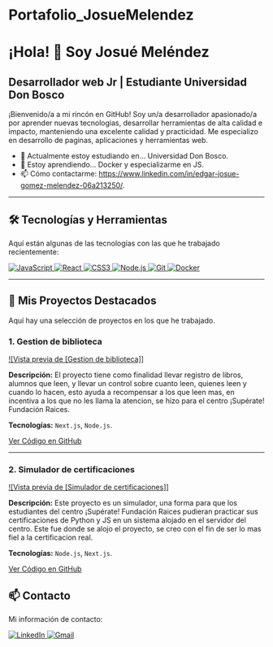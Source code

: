# Portafolio_JosueMelendez

# ¡Hola! 👋 Soy Josué Meléndez
## Desarrollador web Jr | Estudiante Universidad Don Bosco

¡Bienvenido/a a mi rincón en GitHub! Soy un/a desarrollador apasionado/a por aprender nuevas tecnologias, desarrollar herramientas de alta calidad e impacto, manteniendo una excelente calidad y practicidad. Me especializo en desarrollo de paginas, aplicaciones y herramientas web.

- 🔭 Actualmente estoy estudiando en... Universidad Don Bosco.
- 🌱 Estoy aprendiendo... Docker y especializarme en JS.
- 📫 Cómo contactarme: https://www.linkedin.com/in/edgar-josue-gomez-melendez-06a213250/.

---

## 🛠️ Tecnologías y Herramientas

Aquí están algunas de las tecnologías con las que he trabajado recientemente:

<p align="left">
  <a href="https://developer.mozilla.org/en-US/docs/Web/JavaScript" target="_blank">
    <img src="https://img.shields.io/badge/JavaScript-F7DF1E?style=for-the-badge&logo=javascript&logoColor=black" alt="JavaScript">
  </a>
  <a href="https://reactjs.org/" target="_blank">
    <img src="https://img.shields.io/badge/React-20232A?style=for-the-badge&logo=react&logoColor=61DAFB" alt="React">
  </a>
  <a href="https://developer.mozilla.org/en-US/docs/Web/CSS" target="_blank">
    <img src="https://img.shields.io/badge/CSS3-1572B6?style=for-the-badge&logo=css3&logoColor=white" alt="CSS3">
  </a>
  <a href="https://nodejs.org" target="_blank">
    <img src="https://img.shields.io/badge/Node.js-339933?style=for-the-badge&logo=node.js&logoColor=white" alt="Node.js">
  </a>

  <a href="https://git-scm.com/" target="_blank">
    <img src="https://img.shields.io/badge/Git-F05032?style=for-the-badge&logo=git&logoColor=white" alt="Git">
  </a>
  <a href="https://www.docker.com/" target="_blank">
    <img src="https://img.shields.io/badge/Docker-2496ED?style=for-the-badge&logo=docker&logoColor=white" alt="Docker">
  </a>
</p>

---

## 🚀 Mis Proyectos Destacados

Aquí hay una selección de proyectos en los que he trabajado.

### 1. Gestion de biblioteca

[![Vista previa de [Gestion de biblioteca]]](https://github.com/JeremyFlxress/Front-end_DWF.git)

**Descripción:** El proyecto tiene como finalidad llevar registro de libros, alumnos que leen, y llevar un control sobre cuanto leen, quienes leen y cuando lo hacen, esto ayuda a recompensar a los que leen mas, en incentiva a los que no les llama la atencion, se hizo para el centro ¡Supérate! Fundación Raices.

**Tecnologías:** `Next.js`, `Node.js`.

[Ver Código en GitHub](https://github.com/JeremyFlxress/Front-end_DWF.git)

---

### 2. Simulador de certificaciones

[![Vista previa de [Simulador de certificaciones]]](https://github.com/JeremyFlxress/HorasSociales.git)

**Descripción:** Este proyecto es un simulador, una forma para que los estudiantes del centro ¡Supérate! Fundación Raices pudieran practicar sus certificaciones de Python y JS en un sistema alojado en el servidor del centro. Este fue donde se alojo el proyecto, se creo con el fin de ser lo mas fiel a la certificacion real.

**Tecnologías:** `Node.js`, `Next.js`.

[Ver Código en GitHub](https://github.com/JeremyFlxress/HorasSociales.git)

## 📫 Contacto

Mi información de contacto:

<p align="left">
  <a href="https://www.linkedin.com/in/edgar-josue-gomez-melendez-06a213250/" target="_blank">
    <img src="https://img.shields.io/badge/LinkedIn-0077B5?style=for-the-badge&logo=linkedin&logoColor=white" alt="LinkedIn">
  </a>
  <a href="mail: edgar.g.melendez06@gmail.com">
    <img src="https://img.shields.io/badge/Gmail-D14836?style=for-the-badge&logo=gmail&logoColor=white" alt="Gmail">
  </a>
</p>
